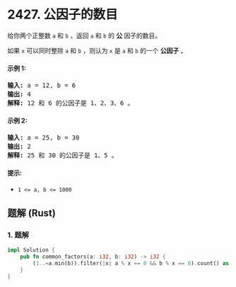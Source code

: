# 2427. 公因子的数目
给你两个正整数 `a` 和 `b` ，返回 `a` 和 `b` 的 **公** 因子的数目。

如果 `x` 可以同时整除 `a` 和 `b` ，则认为 `x` 是 `a` 和 `b` 的一个 **公因子** 。

#### 示例 1:
<pre>
<strong>输入:</strong> a = 12, b = 6
<strong>输出:</strong> 4
<strong>解释:</strong> 12 和 6 的公因子是 1、2、3、6 。
</pre>

#### 示例 2:
<pre>
<strong>输入:</strong> a = 25, b = 30
<strong>输出:</strong> 2
<strong>解释:</strong> 25 和 30 的公因子是 1、5 。
</pre>

#### 提示:
* `1 <= a, b <= 1000`

## 题解 (Rust)

### 1. 题解
```Rust
impl Solution {
    pub fn common_factors(a: i32, b: i32) -> i32 {
        (1..=a.min(b)).filter(|x| a % x == 0 && b % x == 0).count() as i32
    }
}
```
